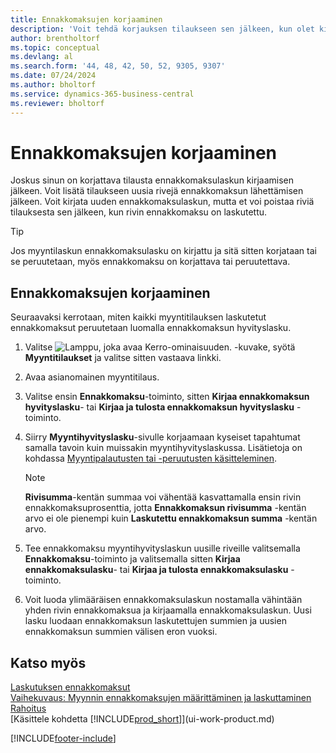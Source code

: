 ```yaml
---
title: Ennakkomaksujen korjaaminen
description: 'Voit tehdä korjauksen tilaukseen sen jälkeen, kun olet kirjannut tilauksesta ennakkomaksulaskun, ja lisätä tilaukseen uusia rivejä ennakkomaksun julkaisun jälkeen.'
author: brentholtorf
ms.topic: conceptual
ms.devlang: al
ms.search.form: '44, 48, 42, 50, 52, 9305, 9307'
ms.date: 07/24/2024
ms.author: bholtorf
ms.service: dynamics-365-business-central
ms.reviewer: bholtorf
---
```


# Ennakkomaksujen korjaaminen

Joskus sinun on korjattava tilausta ennakkomaksulaskun kirjaamisen jälkeen. Voit lisätä tilaukseen uusia rivejä ennakkomaksun lähettämisen jälkeen. Voit kirjata uuden ennakkomaksulaskun, mutta et voi poistaa riviä tilauksesta sen jälkeen, kun rivin ennakkomaksu on laskutettu.  

> [!TIP]
> Jos myyntilaskun ennakkomaksulasku on kirjattu ja sitä sitten korjataan tai se peruutetaan, myös ennakkomaksu on korjattava tai peruutettava.

## Ennakkomaksujen korjaaminen

Seuraavaksi kerrotaan, miten kaikki myyntitilauksen laskutetut ennakkomaksut peruutetaan luomalla ennakkomaksun hyvityslasku.  

1. Valitse ![Lamppu, joka avaa Kerro-ominaisuuden.](media/ui-search/search_small.png "Kerro, mitä haluat tehdä") -kuvake, syötä **Myyntitilaukset** ja valitse sitten vastaava linkki.  
2. Avaa asianomainen myyntitilaus.
3. Valitse ensin **Ennakkomaksu**-toiminto, sitten **Kirjaa ennakkomaksun hyvityslasku**- tai **Kirjaa ja tulosta ennakkomaksun hyvityslasku** -toiminto.  
4. Siirry **Myyntihyvityslasku**-sivulle korjaamaan kyseiset tapahtumat samalla tavoin kuin muissakin myyntihyvityslaskussa. Lisätietoja on kohdassa [Myyntipalautusten tai -peruutusten käsitteleminen](sales-how-process-sales-returns-cancellations.md).  

    > [!NOTE]  
    > **Rivisumma**-kentän summaa voi vähentää kasvattamalla ensin rivin ennakkomaksuprosenttia, jotta **Ennakkomaksun rivisumma** -kentän arvo ei ole pienempi kuin **Laskutettu ennakkomaksun summa** -kentän arvo.

5. Tee ennakkomaksu myyntihyvityslaskun uusille riveille valitsemalla **Ennakkomaksu**-toiminto ja valitsemalla sitten **Kirjaa ennakkomaksulasku**- tai **Kirjaa ja tulosta ennakkomaksulasku** -toiminto.  
6. Voit luoda ylimääräisen ennakkomaksulaskun nostamalla vähintään yhden rivin ennakkomaksua ja kirjaamalla ennakkomaksulaskun. Uusi lasku luodaan ennakkomaksun laskutettujen summien ja uusien ennakkomaksun summien välisen eron vuoksi.  

## Katso myös

[Laskutuksen ennakkomaksut](finance-invoice-prepayments.md)  
[Vaihekuvaus: Myynnin ennakkomaksujen määrittäminen ja laskuttaminen](walkthrough-setting-up-and-invoicing-sales-prepayments.md)  
[Rahoitus](finance.md)  
[Käsittele kohdetta [!INCLUDE[prod_short](includes/prod_short.md)]](ui-work-product.md)  


[!INCLUDE[footer-include](includes/footer-banner.md)]
